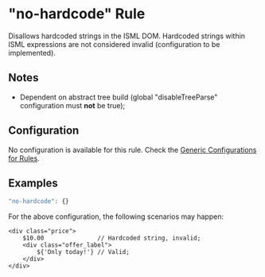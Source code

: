 # "no-hardcode" Rule

Disallows hardcoded strings in the ISML DOM. Hardcoded strings within ISML expressions are not considered invalid (configuration to be implemented).

## Notes

- Dependent on abstract tree build (global "disableTreeParse" configuration must **not** be true);

## Configuration

No configuration is available for this rule. Check the [Generic Configurations for Rules][generic-config].

## Examples

```js
"no-hardcode": {}
```

For the above configuration, the following scenarios may happen:

```
<div class="price"> 
    $10.00               // Hardcoded string, invalid;
    <div class="offer_label">
        ${'Only today!'} // Valid;
    </div>
</div>
```

[generic-config]: <../generic-rule-config.md>
